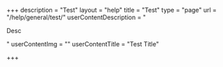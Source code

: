 +++
description = "Test"
layout = "help"
title = "Test"
type = "page"
url = "/help/general/test/"
userContentDescription = "<p>Desc</p>"
userContentImg = ""
userContentTitle = "Test Title"

+++
